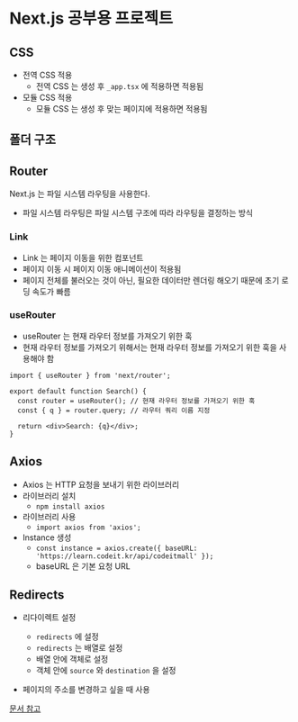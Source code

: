 # Next.js 공부용 프로젝트

## CSS

- 전역 CSS 적용
  - 전역 CSS 는 생성 후 `_app.tsx` 에 적용하면 적용됨
- 모듈 CSS 적용
  - 모듈 CSS 는 생성 후 맞는 페이지에 적용하면 적용됨

## 폴더 구조

## Router

Next.js 는 파일 시스템 라우팅을 사용한다.

- 파일 시스템 라우팅은 파일 시스템 구조에 따라 라우팅을 결정하는 방식

### Link

- Link 는 페이지 이동을 위한 컴포넌트
- 페이지 이동 시 페이지 이동 애니메이션이 적용됨
- 페이지 전체를 불러오는 것이 아닌, 필요한 데이터만 렌더링 해오기 때문에 초기 로딩 속도가 빠름

### useRouter

- useRouter 는 현재 라우터 정보를 가져오기 위한 훅
- 현재 라우터 정보를 가져오기 위해서는 현재 라우터 정보를 가져오기 위한 훅을 사용해야 함

```
import { useRouter } from 'next/router';

export default function Search() {
  const router = useRouter(); // 현재 라우터 정보를 가져오기 위한 훅
  const { q } = router.query; // 라우터 쿼리 이름 지정

  return <div>Search: {q}</div>;
}
```

## Axios

- Axios 는 HTTP 요청을 보내기 위한 라이브러리
- 라이브러리 설치
  - `npm install axios`
- 라이브러리 사용
  - `import axios from 'axios';`
- Instance 생성
  - `const instance = axios.create({ baseURL: 'https://learn.codeit.kr/api/codeitmall' });`
  - baseURL 은 기본 요청 URL

## Redirects

- 리다이렉트 설정

  - `redirects` 에 설정
  - `redirects` 는 배열로 설정
  - 배열 안에 객체로 설정
  - 객체 안에 `source` 와 `destination` 을 설정

- 페이지의 주소를 변경하고 싶을 때 사용

[문서 참고](https://nextjs.org/docs/app/api-reference/config/next-config-js/redirects)
